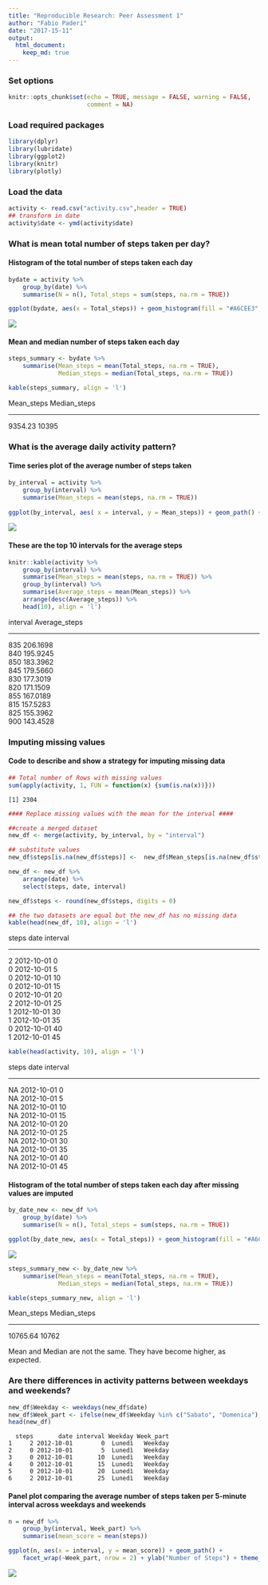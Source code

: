 ```yaml
---
title: "Reproducible Research: Peer Assessment 1"
author: "Fabio Paderi"
date: "2017-15-11"
output: 
  html_document:
    keep_md: true
---
```


### Set options


```r
knitr::opts_chunk$set(echo = TRUE, message = FALSE, warning = FALSE,
                      comment = NA)
```

### Load required packages



```r
library(dplyr)
library(lubridate)
library(ggplot2)
library(knitr)
library(plotly)
```

### Load the data


```r
activity <- read.csv("activity.csv",header = TRUE)
## transform in date
activity$date <- ymd(activity$date)
```

### What is mean total number of steps taken per day?  
#### Histogram of the total number of steps taken each day

```r
bydate = activity %>%
    group_by(date) %>%
    summarise(N = n(), Total_steps = sum(steps, na.rm = TRUE))

ggplot(bydate, aes(x = Total_steps)) + geom_histogram(fill = "#A6CEE3", bins = 30, col = "#1F78B4") + ggtitle("Total number of steps Taken each day")
```

![](PA1_template_files/figure-html/unnamed-chunk-2-1.png)<!-- -->

#### Mean and median number of steps taken each day

```r
steps_summary <- bydate %>%
    summarise(Mean_steps = mean(Total_steps, na.rm = TRUE),
              Median_steps = median(Total_steps, na.rm = TRUE))

kable(steps_summary, align = 'l')
```



Mean_steps   Median_steps 
-----------  -------------
9354.23      10395        

### What is the average daily activity pattern?  
#### Time series plot of the average number of steps taken


```r
by_interval = activity %>%
    group_by(interval) %>%
    summarise(Mean_steps = mean(steps, na.rm = TRUE))
    
ggplot(by_interval, aes( x = interval, y = Mean_steps)) + geom_path() + labs(x = "5-minute intervals", title = "Average of steps taken across 5-minutes interval")
```

![](PA1_template_files/figure-html/unnamed-chunk-4-1.png)<!-- -->

#### These are the top 10 intervals for the average steps

```r
knitr::kable(activity %>%
    group_by(interval) %>%
    summarise(Mean_steps = mean(steps, na.rm = TRUE)) %>%
    group_by(interval) %>%
    summarise(Average_steps = mean(Mean_steps)) %>%
    arrange(desc(Average_steps)) %>%
    head(10), align = 'l')
```



interval   Average_steps 
---------  --------------
835        206.1698      
840        195.9245      
850        183.3962      
845        179.5660      
830        177.3019      
820        171.1509      
855        167.0189      
815        157.5283      
825        155.3962      
900        143.4528      

### Imputing missing values

#### Code to describe and show a strategy for imputing missing data


```r
## Total number of Rows with missing values
sum(apply(activity, 1, FUN = function(x) {sum(is.na(x))}))
```

```
[1] 2304
```

```r
#### Replace missing values with the mean for the interval ####

##create a merged dataset
new_df <- merge(activity, by_interval, by = "interval")

## substitute values
new_df$steps[is.na(new_df$steps)] <-  new_df$Mean_steps[is.na(new_df$steps)] 

new_df <- new_df %>%
    arrange(date) %>%
    select(steps, date, interval)

new_df$steps <- round(new_df$steps, digits = 0)

## the two datasets are equal but the new_df has no missing data
kable(head(new_df, 10), align = 'l')
```



steps   date         interval 
------  -----------  ---------
2       2012-10-01   0        
0       2012-10-01   5        
0       2012-10-01   10       
0       2012-10-01   15       
0       2012-10-01   20       
2       2012-10-01   25       
1       2012-10-01   30       
1       2012-10-01   35       
0       2012-10-01   40       
1       2012-10-01   45       

```r
kable(head(activity, 10), align = 'l')
```



steps   date         interval 
------  -----------  ---------
NA      2012-10-01   0        
NA      2012-10-01   5        
NA      2012-10-01   10       
NA      2012-10-01   15       
NA      2012-10-01   20       
NA      2012-10-01   25       
NA      2012-10-01   30       
NA      2012-10-01   35       
NA      2012-10-01   40       
NA      2012-10-01   45       

#### Histogram of the total number of steps taken each day after missing values are imputed


```r
by_date_new <- new_df %>%
    group_by(date) %>%
    summarise(N = n(), Total_steps = sum(steps, na.rm = TRUE))

ggplot(by_date_new, aes(x = Total_steps)) + geom_histogram(fill = "#A6CEE3", bins = 30, col = "#1F78B4") + ggtitle("Total number of steps Taken each day", subtitle = "No missing data")
```

![](PA1_template_files/figure-html/unnamed-chunk-7-1.png)<!-- -->

```r
steps_summary_new <- by_date_new %>%
    summarise(Mean_steps = mean(Total_steps, na.rm = TRUE),
              Median_steps = median(Total_steps, na.rm = TRUE))

kable(steps_summary_new, align = 'l')
```



Mean_steps   Median_steps 
-----------  -------------
10765.64     10762        

Mean and Median are not the same. They have become higher, as expected.

### Are there differences in activity patterns between weekdays and weekends?


```r
new_df$Weekday <- weekdays(new_df$date)
new_df$Week_part <- ifelse(new_df$Weekday %in% c("Sabato", "Domenica"), "Weekend", "Weekday")
head(new_df)
```

```
  steps       date interval Weekday Week_part
1     2 2012-10-01        0  Lunedì   Weekday
2     0 2012-10-01        5  Lunedì   Weekday
3     0 2012-10-01       10  Lunedì   Weekday
4     0 2012-10-01       15  Lunedì   Weekday
5     0 2012-10-01       20  Lunedì   Weekday
6     2 2012-10-01       25  Lunedì   Weekday
```

#### Panel plot comparing the average number of steps taken per 5-minute interval across weekdays and weekends


```r
n = new_df %>%
    group_by(interval, Week_part) %>%
    summarise(mean_score = mean(steps))

ggplot(n, aes(x = interval, y = mean_score)) + geom_path() +
    facet_wrap(~Week_part, nrow = 2) + ylab("Number of Steps") + theme_light()
```

![](PA1_template_files/figure-html/unnamed-chunk-9-1.png)<!-- -->

